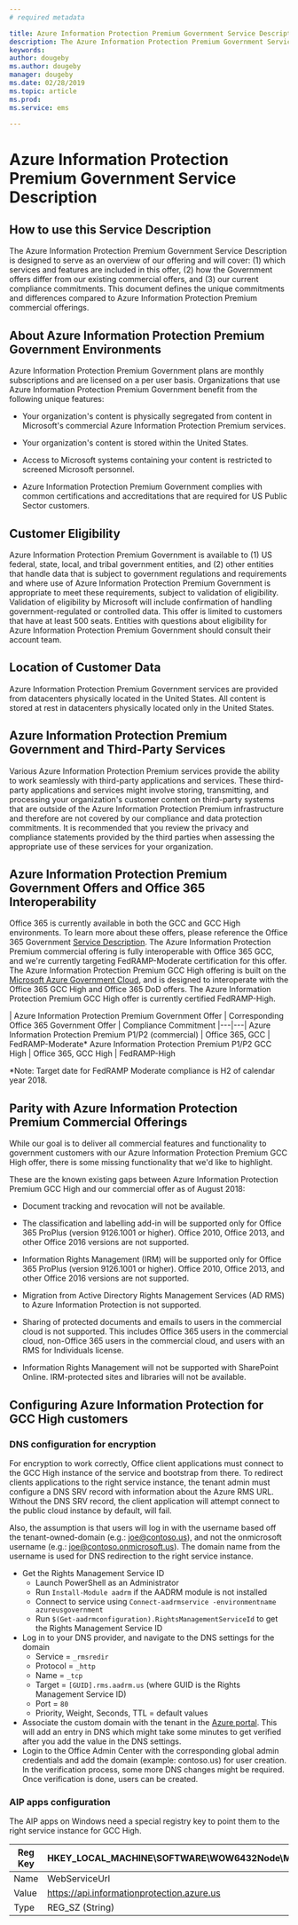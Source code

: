 ```yaml
---
# required metadata

title: Azure Information Protection Premium Government Service Description
description: The Azure Information Protection Premium Government Service Description is designed to serve as an overview of our offering
keywords:
author: dougeby
ms.author: dougeby
manager: dougeby
ms.date: 02/28/2019
ms.topic: article
ms.prod:
ms.service: ems

---
```


# Azure Information Protection Premium Government Service Description 

## How to use this Service Description 

The Azure Information Protection Premium Government Service Description is designed to serve as an overview of our offering and will cover: (1) which services and features are included in this offer, (2) how the Government offers differ from our existing commercial offers, and (3) our current compliance commitments. This document defines the unique commitments and differences compared to Azure Information Protection Premium commercial offerings. 

## About Azure Information Protection Premium Government Environments 

Azure Information Protection Premium Government plans are monthly subscriptions and are licensed on a per user basis. Organizations that use Azure Information Protection Premium Government benefit from the following unique features: 

* Your organization's content is physically segregated from content in Microsoft's commercial Azure Information Protection Premium services. 

* Your organization's content is stored within the United States. 

* Access to Microsoft systems containing your content is restricted to screened Microsoft personnel. 

* Azure Information Protection Premium Government complies with common certifications and accreditations that are required for US Public Sector customers. 

## Customer Eligibility 

Azure Information Protection Premium Government is available to (1) US federal, state, local, and tribal government entities, and (2) other entities that handle data that is subject to government regulations and requirements and where use of Azure Information Protection Premium Government is appropriate to meet these requirements, subject to validation of eligibility. Validation of eligibility by Microsoft will include confirmation of handling government-regulated or controlled data. This offer is limited to customers that have at least 500 seats. Entities with questions about eligibility for Azure Information Protection Premium Government should consult their account team. 

## Location of Customer Data 

Azure Information Protection Premium Government services are provided from datacenters physically located in the United States. All content is stored at rest in datacenters physically located only in the United States. 

## Azure Information Protection Premium Government and Third-Party Services 

Various Azure Information Protection Premium services provide the ability to work seamlessly with third-party applications and services. These third-party applications and services might involve storing, transmitting, and processing your organization's customer content on third-party systems that are outside of the Azure Information Protection Premium infrastructure and therefore are not covered by our compliance and data protection commitments. It is recommended that you review the privacy and compliance statements provided by the third parties when assessing the appropriate use of these services for your organization. 

## Azure Information Protection Premium Government Offers and Office 365 Interoperability 

Office 365 is currently available in both the GCC and GCC High environments. To learn more about these offers, please reference the Office 365 Government [Service Description](https://technet.microsoft.com/library/mt774581.aspx). The Azure Information Protection Premium commercial offering is fully interoperable with Office 365 GCC, and we're currently targeting FedRAMP-Moderate certification for this offer. The Azure Information Protection Premium GCC High offering is built on the [Microsoft Azure Government Cloud](https://docs.microsoft.com/azure/azure-government/documentation-government-welcome), and is designed to interoperate with the Office 365 GCC High and Office 365 DoD offers. The Azure Information Protection Premium GCC High offer is currently certified FedRAMP-High. 

| Azure Information Protection Premium Government Offer | Corresponding Office 365 Government Offer | Compliance Commitment 
|---|---|
Azure Information Protection Premium P1/P2 (commercial) | Office 365, GCC | FedRAMP-Moderate* 
Azure Information Protection Premium P1/P2 GCC High | Office 365, GCC High | FedRAMP-High 

*Note: Target date for FedRAMP Moderate compliance is H2 of calendar year 2018. 

## Parity with Azure Information Protection Premium Commercial Offerings 

While our goal is to deliver all commercial features and functionality to government customers with our Azure Information Protection Premium GCC High offer, there is some missing functionality that we'd like to highlight. 

These are the known existing gaps between Azure Information Protection Premium GCC High and our commercial offer as of August 2018: 

* Document tracking and revocation will not be available. 

* The classification and labelling add-in will be supported only for Office 365 ProPlus (version 9126.1001 or higher). Office 2010, Office 2013, and other Office 2016 versions are not supported. 

* Information Rights Management (IRM) will be supported only for Office 365 ProPlus (version 9126.1001 or higher). Office 2010, Office 2013, and other Office 2016 versions are not supported. 

* Migration from Active Directory Rights Management Services (AD RMS) to Azure Information Protection is not supported. 

* Sharing of protected documents and emails to users in the commercial cloud is not supported. This includes Office 365 users in the commercial cloud, non-Office 365 users in the commercial cloud, and users with an RMS for Individuals license. 

* Information Rights Management will not be supported with SharePoint Online. IRM-protected sites and libraries will not be available. 

## Configuring Azure Information Protection for GCC High customers

### DNS configuration for encryption
For encryption to work correctly, Office client applications must connect to the GCC High instance of the service and bootstrap from there. To redirect clients applications to the right service instance, the tenant admin must configure a DNS SRV record with information about the Azure RMS URL. Without the DNS SRV record, the client application will attempt connect to the public cloud instance by default, will fail.

Also, the assumption is that users will log in with the username based off the tenant-owned-domain (e.g.: joe@contoso.us), and not the onmicrosoft username (e.g.: joe@contoso.onmicrosoft.us). The domain name from the username is used for DNS redirection to the right service instance.

* Get the Rights Management Service ID 
  * Launch PowerShell as an Administrator 
  * Run `Install-Module aadrm` if the AADRM module is not installed 
  * Connect to service using `Connect-aadrmservice -environmentname azureusgovernment`
  * Run `$(Get-aadrmconfiguration).RightsManagementServiceId` to get the Rights Management Service ID
* Log in to your DNS provider, and navigate to the DNS settings for the domain 
  * Service = `_rmsredir` 
  * Protocol = `_http` 
  * Name = `_tcp` 
  * Target = `[GUID].rms.aadrm.us`  (where GUID is the Rights Management Service ID) 
  * Port = `80` 
  * Priority, Weight, Seconds, TTL = default values 
* Associate the custom domain with the tenant in the [Azure portal](https://portal.azure.us/#blade/Microsoft_AAD_IAM/ActiveDirectoryMenuBlade/Domains). This will add an entry in DNS which might take some minutes to get verified after you add the value in the DNS settings.  
* Login to the Office Admin Center with the corresponding global admin credentials and add the domain (example: contoso.us) for user creation. In the verification process, some more DNS changes might be required. Once verification is done, users can be created.

### AIP apps configuration
The AIP apps on Windows need a special registry key to point them to the right service instance for GCC High.  

| Reg Key | HKEY_LOCAL_MACHINE\SOFTWARE\WOW6432Node\Microsoft\MSIP |
| --- | --- |
| Name | WebServiceUrl |
| Value | https://api.informationprotection.azure.us |
| Type | REG_SZ (String) |
